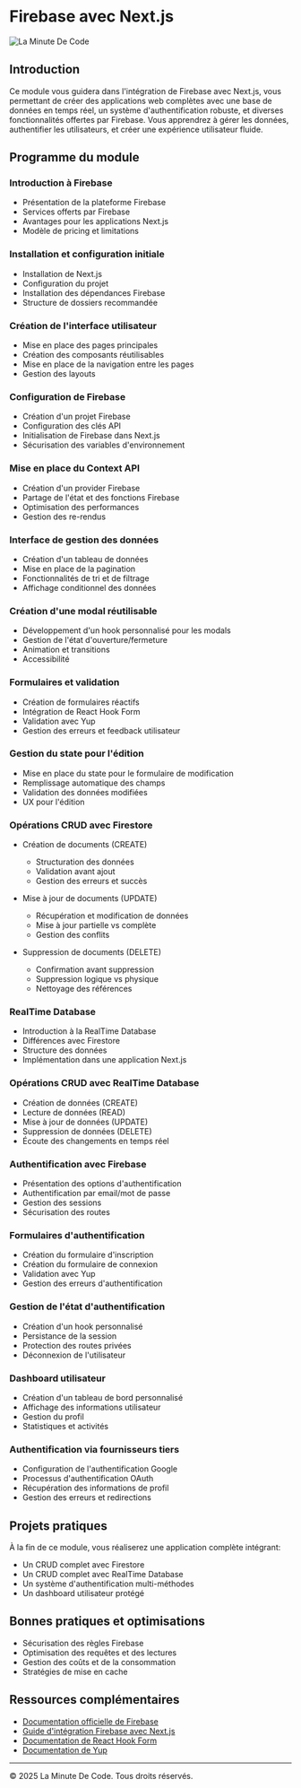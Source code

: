 # Firebase avec Next.js

![La Minute De Code](https://www.laminutedecode.com/_next/image?url=https%3A%2F%2Fcdn.sanity.io%2Fimages%2Fhtniyx9j%2Fproduction%2F03b8096ff9f9ee06d57ce9eb14b4c086b1f18526-1920x1080.webp&w=1920&q=75)

## Introduction

Ce module vous guidera dans l'intégration de Firebase avec Next.js, vous permettant de créer des applications web complètes avec une base de données en temps réel, un système d'authentification robuste, et diverses fonctionnalités offertes par Firebase. Vous apprendrez à gérer les données, authentifier les utilisateurs, et créer une expérience utilisateur fluide.

## Programme du module

### Introduction à Firebase
- Présentation de la plateforme Firebase
- Services offerts par Firebase
- Avantages pour les applications Next.js
- Modèle de pricing et limitations

### Installation et configuration initiale
- Installation de Next.js
- Configuration du projet
- Installation des dépendances Firebase
- Structure de dossiers recommandée

### Création de l'interface utilisateur
- Mise en place des pages principales
- Création des composants réutilisables
- Mise en place de la navigation entre les pages
- Gestion des layouts

### Configuration de Firebase
- Création d'un projet Firebase
- Configuration des clés API
- Initialisation de Firebase dans Next.js
- Sécurisation des variables d'environnement

### Mise en place du Context API
- Création d'un provider Firebase
- Partage de l'état et des fonctions Firebase
- Optimisation des performances
- Gestion des re-rendus

### Interface de gestion des données
- Création d'un tableau de données
- Mise en place de la pagination
- Fonctionnalités de tri et de filtrage
- Affichage conditionnel des données

### Création d'une modal réutilisable
- Développement d'un hook personnalisé pour les modals
- Gestion de l'état d'ouverture/fermeture
- Animation et transitions
- Accessibilité

### Formulaires et validation
- Création de formulaires réactifs
- Intégration de React Hook Form
- Validation avec Yup
- Gestion des erreurs et feedback utilisateur

### Gestion du state pour l'édition
- Mise en place du state pour le formulaire de modification
- Remplissage automatique des champs
- Validation des données modifiées
- UX pour l'édition

### Opérations CRUD avec Firestore
- Création de documents (CREATE)
  - Structuration des données
  - Validation avant ajout
  - Gestion des erreurs et succès
  
- Mise à jour de documents (UPDATE)
  - Récupération et modification de données
  - Mise à jour partielle vs complète
  - Gestion des conflits
  
- Suppression de documents (DELETE)
  - Confirmation avant suppression
  - Suppression logique vs physique
  - Nettoyage des références

### RealTime Database
- Introduction à la RealTime Database
- Différences avec Firestore
- Structure des données
- Implémentation dans une application Next.js

### Opérations CRUD avec RealTime Database
- Création de données (CREATE)
- Lecture de données (READ)
- Mise à jour de données (UPDATE)
- Suppression de données (DELETE)
- Écoute des changements en temps réel

### Authentification avec Firebase
- Présentation des options d'authentification
- Authentification par email/mot de passe
- Gestion des sessions
- Sécurisation des routes

### Formulaires d'authentification
- Création du formulaire d'inscription
- Création du formulaire de connexion
- Validation avec Yup
- Gestion des erreurs d'authentification

### Gestion de l'état d'authentification
- Création d'un hook personnalisé
- Persistance de la session
- Protection des routes privées
- Déconnexion de l'utilisateur

### Dashboard utilisateur
- Création d'un tableau de bord personnalisé
- Affichage des informations utilisateur
- Gestion du profil
- Statistiques et activités

### Authentification via fournisseurs tiers
- Configuration de l'authentification Google
- Processus d'authentification OAuth
- Récupération des informations de profil
- Gestion des erreurs et redirections

## Projets pratiques

À la fin de ce module, vous réaliserez une application complète intégrant:
- Un CRUD complet avec Firestore
- Un CRUD complet avec RealTime Database
- Un système d'authentification multi-méthodes
- Un dashboard utilisateur protégé

## Bonnes pratiques et optimisations

- Sécurisation des règles Firebase
- Optimisation des requêtes et des lectures
- Gestion des coûts et de la consommation
- Stratégies de mise en cache

## Ressources complémentaires

- [Documentation officielle de Firebase](https://firebase.google.com/docs)
- [Guide d'intégration Firebase avec Next.js](https://firebase.google.com/docs/web/setup)
- [Documentation de React Hook Form](https://react-hook-form.com/)
- [Documentation de Yup](https://github.com/jquense/yup)

---

© 2025 La Minute De Code. Tous droits réservés.
